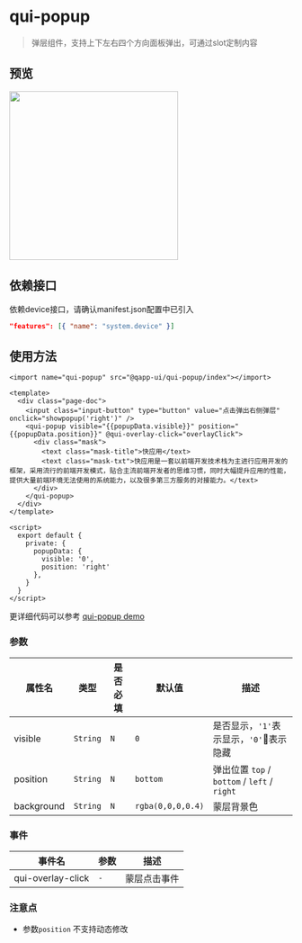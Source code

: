 # qui-popup

> 弹层组件，支持上下左右四个方向面板弹出，可通过slot定制内容

## 预览

<img src="https://qapp-ui.github.io/qapp-ui/docs/assets/qui-popup.gif" width="300"/>

## 依赖接口

依赖device接口，请确认manifest.json配置中已引入

```json
"features": [{ "name": "system.device" }]
```

## 使用方法
	
```ux
<import name="qui-popup" src="@qapp-ui/qui-popup/index"></import>

<template>
  <div class="page-doc">
    <input class="input-button" type="button" value="点击弹出右侧弹层" onclick="showpopup('right')" />
    <qui-popup visible="{{popupData.visible}}" position="{{popupData.position}}" @qui-overlay-click="overlayClick">
      <div class="mask">
        <text class="mask-title">快应用</text>
        <text class="mask-txt">快应用是一套以前端开发技术栈为主进行应用开发的框架，采用流行的前端开发模式，贴合主流前端开发者的思维习惯，同时大幅提升应用的性能，提供大量前端环境无法使用的系统能力，以及很多第三方服务的对接能力。</text>
      </div>
    </qui-popup>
  </div>
</template>

<script>
  export default {
    private: {
      popupData: {
        visible: '0',
        position: 'right'
      },
    }
  }
</script>
```

更详细代码可以参考 [qui-popup demo](https://github.com/qapp-ui/qapp-ui/blob/master/src/Popup/index.ux)

### 参数

| 属性名 | 类型 | 是否必填 | 默认值 | 描述 |
|-------------|------------|--------|-----|-----|
| visible | `String` | `N` |`0`| 是否显示，`'1'`表示显示，`'0'`表示隐藏 |
| position | `String` | `N` |`bottom`| 弹出位置 `top` / `bottom` / `left` / `right` |
| background | `String` |`N`| `rgba(0,0,0,0.4)` | 蒙层背景色 |

### 事件

| 事件名 | 参数 | 描述 | 
|-------|-----|-----|
| qui-overlay-click | `-` | 蒙层点击事件 | 

### 注意点
- 参数`position` 不支持动态修改



